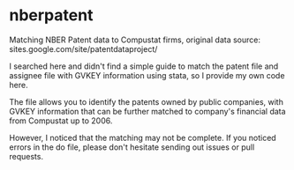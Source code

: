 # nberpatent
Matching NBER Patent data to Compustat firms, original data source: sites.google.com/site/patentdataproject/


I searched here and didn't find a simple guide to match the patent file and assignee file with GVKEY information using stata, so I provide my own code here. 

The file allows you to identify the patents owned by public companies, with GVKEY information that can be further matched to company's financial data from Compustat up to 2006.

However, I noticed that the matching may not be complete. If you noticed errors in the do file, please don't hesitate sending out issues or pull requests.
